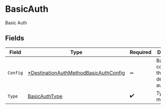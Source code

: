 # BasicAuth

Basic Auth


## Fields

| Field                                                                                                | Type                                                                                                 | Required                                                                                             | Description                                                                                          |
| ---------------------------------------------------------------------------------------------------- | ---------------------------------------------------------------------------------------------------- | ---------------------------------------------------------------------------------------------------- | ---------------------------------------------------------------------------------------------------- |
| `Config`                                                                                             | [*DestinationAuthMethodBasicAuthConfig](../../models/shared/destinationauthmethodbasicauthconfig.md) | :heavy_minus_sign:                                                                                   | Basic auth config for the destination's auth method                                                  |
| `Type`                                                                                               | [BasicAuthType](../../models/shared/basicauthtype.md)                                                | :heavy_check_mark:                                                                                   | Type of auth method                                                                                  |